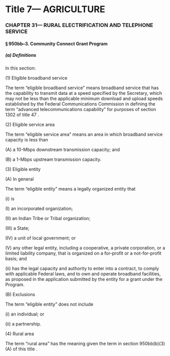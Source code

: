 
# Title 7— AGRICULTURE
### CHAPTER 31— RURAL ELECTRIFICATION AND TELEPHONE SERVICE
#### § 950bb–3. Community Connect Grant Program
##### (a) Definitions

In this section:

(1) Eligible broadband service

The term “eligible broadband service” means broadband service that has the capability to transmit data at a speed specified by the Secretary, which may not be less than the applicable minimum download and upload speeds established by the Federal Communications Commission in defining the term “advanced telecommunications capability” for purposes of section 1302 of title 47 .

(2) Eligible service area

The term “eligible service area” means an area in which broadband service capacity is less than

(A) a 10-Mbps downstream transmission capacity; and

(B) a 1-Mbps upstream transmission capacity.

(3) Eligible entity

(A) In general

The term “eligible entity” means a legally organized entity that

(i) is

(I) an incorporated organization;

(II) an Indian Tribe or Tribal organization;

(III) a State;

(IV) a unit of local government; or

(V) any other legal entity, including a cooperative, a private corporation, or a limited liability company, that is organized on a for-profit or a not-for-profit basis; and

(ii) has the legal capacity and authority to enter into a contract, to comply with applicable Federal laws, and to own and operate broadband facilities, as proposed in the application submitted by the entity for a grant under the Program.

(B) Exclusions

The term “eligible entity” does not include

(i) an individual; or

(ii) a partnership.

(4) Rural area

The term “rural area” has the meaning given the term in section 950bb(b)(3)(A) of this title .
